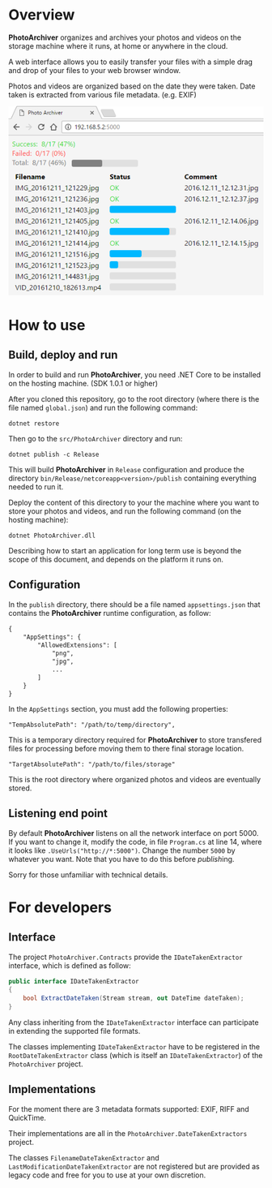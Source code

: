 # Overview

**PhotoArchiver** organizes and archives your photos and videos on the storage machine where it runs, at home or anywhere in the cloud.

A web interface allows you to easily transfer your files with a simple drag and drop of your files to your web browser window.

Photos and videos are organized based on the date they were taken. Date taken is extracted from various file metadata. (e.g. EXIF)

![PhotoArchiver web user interface](screenshot.png "PhotoArchiver web user interface")

# How to use

## Build, deploy and run

In order to build and run **PhotoArchiver**, you need .NET Core to be installed on the hosting machine. (SDK 1.0.1 or higher)

After you cloned this repository, go to the root directory (where there is the file named `global.json`) and run the following command:

```
dotnet restore
```

Then go to the `src/PhotoArchiver` directory and run:

```
dotnet publish -c Release
```

This will build **PhotoArchiver** in `Release` configuration and produce the directory `bin/Release/netcoreapp<version>/publish` containing everything needed to run it.

Deploy the content of this directory to your the machine where you want to store your photos and videos, and run the following command (on the hosting machine):

```
dotnet PhotoArchiver.dll
```

Describing how to start an application for long term use is beyond the scope of this document, and depends on the platform it runs on.

## Configuration

In the `publish` directory, there should be a file named `appsettings.json` that contains the **PhotoArchiver** runtime configuration, as follow:

```
{
    "AppSettings": {
        "AllowedExtensions": [
            "png",
            "jpg",
            ...
        ]
    }
}
```

In the `AppSettings` section, you must add the following properties:

```
"TempAbsolutePath": "/path/to/temp/directory",
```

This is a temporary directory required for **PhotoArchiver** to store transfered files for processing before moving them to there final storage location.

```
"TargetAbsolutePath": "/path/to/files/storage"
```

This is the root directory where organized photos and videos are eventually stored.

## Listening end point

By default **PhotoArchiver** listens on all the network interface on port 5000.
If you want to change it, modify the code, in file `Program.cs` at line 14, where it looks like `.UseUrls("http://*:5000")`.
Change the number `5000` by whatever you want. Note that you have to do this before *publish*ing.

Sorry for those unfamiliar with technical details.

# For developers

## Interface

The project `PhotoArchiver.Contracts` provide the `IDateTakenExtractor` interface, which is defined as follow:

```CS
public interface IDateTakenExtractor
{
    bool ExtractDateTaken(Stream stream, out DateTime dateTaken);
}
```

Any class inheriting from the `IDateTakenExtractor` interface can participate in extending the supported file formats.

The classes implementing `IDateTakenExtractor` have to be registered in the `RootDateTakenExtractor` class (which is itself an `IDateTakenExtractor`) of the `PhotoArchiver` project.

## Implementations

For the moment there are 3 metadata formats supported: EXIF, RIFF and QuickTime.

Their implementations are all in the `PhotoArchiver.DateTakenExtractors` project.

The classes `FilenameDateTakenExtractor` and `LastModificationDateTakenExtractor` are not registered but are provided as legacy code and free for you to use at your own discretion.
